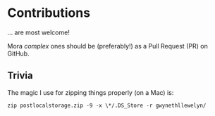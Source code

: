 # Contributions

... are most welcome!

Mora _complex_ ones should be (preferably!) as a Pull Request (PR) on GitHub.

## Trivia

The magic I use for zipping things properly (on a Mac) is:

`zip postlocalstorage.zip -9 -x \*/.DS_Store -r gwynethllewelyn/`